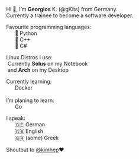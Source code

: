 <p>
  Hi 👋, I’m <strong>Georgios</strong> K. (@gKits) from Germany.
  <br>
  Currently a trainee to become a software developer.
<p>
  Favourite programming languages:
  <br>&nbsp;&nbsp;&nbsp;&nbsp;&nbsp;&nbsp;🥇 Python
  <br>&nbsp;&nbsp;&nbsp;&nbsp;&nbsp;&nbsp;🥈 C++
  <br>&nbsp;&nbsp;&nbsp;&nbsp;&nbsp;&nbsp;🥉 C#
<p>
  Linux Distros I use:
    <br>&nbsp;Currently <strong>Solus</strong> on my Notebook
    <br>&nbsp;and <strong>Arch</strong> on my Desktop
<p>
  Currently learning:
  <br>&nbsp;&nbsp;&nbsp;&nbsp;&nbsp;&nbsp;Docker
  <br><br>I’m planing to learn:
  <br>&nbsp;&nbsp;&nbsp;&nbsp;&nbsp;&nbsp;Go
<p>
  I speak:
  <br>&nbsp;&nbsp;&nbsp;&nbsp;&nbsp;&nbsp;🇩🇪 German
  <br>&nbsp;&nbsp;&nbsp;&nbsp;&nbsp;&nbsp;🇬🇧 English
  <br>&nbsp;&nbsp;&nbsp;&nbsp;&nbsp;&nbsp;🇬🇷 (some) Greek
<p>
  Shoutout to <a href=https://github.com/kimhep>@kimhep</a>❤️
<!---
gKits/gKits is a ✨ special ✨ repository because its `README.md` (this file) appears on your GitHub profile.
You can click the Preview link to take a look at your changes.
--->
